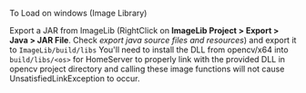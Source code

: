 To Load on windows (Image Library)

Export a JAR from ImageLib (RightClick on **ImageLib Project > Export > Java >  JAR File**. Check *export java source files and resources*) and export it to `ImageLib/build/libs`
You'll need to install the DLL from opencv/x64 into `build/libs/<os>` for HomeServer to properly link with the provided DLL in opencv project directory and calling these image functions will not cause UnsatisfiedLinkException to occur.


